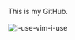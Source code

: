 This is my GitHub. </br> </br>
![i-use-vim-i-use](https://github.com/toji-ut/toji-ut/assets/107822013/6043eaad-33f9-4de1-a562-186bc5f9efbf)
